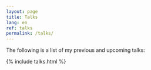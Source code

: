 ```yaml
---
layout: page
title: Talks
lang: en
ref: talks
permalink: /talks/
---
```


The following is a list of my previous and upcoming talks:

{% include talks.html %}

